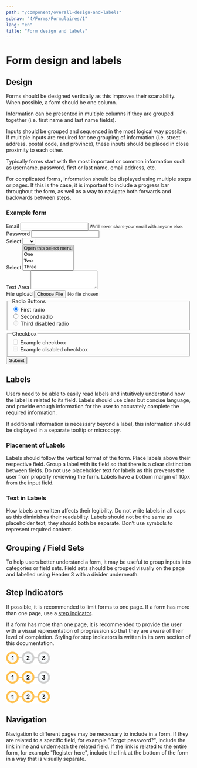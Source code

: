 ```yaml
---
path: "/component/overall-design-and-labels"
subnav: "4/Forms/Formulaires/1"
lang: "en"
title: "Form design and labels"
---
```


<helmet>
<title> Form Design and Labels - Aurora Design System </title>
</helmet>

# Form design and labels

## Design

Forms should be designed vertically as this improves their scanability. When possible, a form should be one column.

Information can be presented in multiple columns if they are grouped together \(i.e. first name and last name fields\).

Inputs should be grouped and sequenced in the most logical way possible. If multiple inputs are required for one grouping of information \(i.e. street address, postal code, and province\), these inputs should be placed in close proximity to each other.

Typically forms start with the most important or common information such as username, password, first or last name, email address, etc.

For complicated forms, information should be displayed using multiple steps or pages. If this is the case, it is important to include a progress bar throughout the form, as well as a way to navigate both forwards and backwards between steps.

<div class="card mb-3">
  <div class="card-body">
      <h3 class="card-title h5">Example form</h3>
<form>
  <div class="form-group">
    <label for="inputEmail3">Email</label>
    <input type="email" class="form-control" id="inputEmail3" aria-describedby="emailHelp1">
    <small id="emailHelp1" class="form-text text-muted">We'll never share your email with anyone else.</small>
  </div>

  <div class="form-group">
    <label for="inputPassword3">Password</label>
    <input type="password" class="form-control" id="inputPassword3" >
  </div>

  <div class="form-group">
    <label for="inputSelect">Select</label>
    <select class="form-control" id="inputSelect">
      <option selected></option>
      <option>...</option>
    </select>
  </div>

  <div class="form-group">
    <label for="inputSelect2">Select</label>
    <select class="custom-select" id="inputSelect2" multiple>
      <option selected>Open this select menu</option>
      <option value="1">One</option>
      <option value="2">Two</option>
      <option value="3">Three</option>
    </select>
  </div>

  <div class="form-group">
    <label for="exampleFormControlTextarea1">Text Area</label>
    <textarea class="form-control" id="exampleFormControlTextarea1" rows="3"></textarea>
  </div>

  <div class="form-group">
    <div class="custom-file">
        <label class="custom-file-label" for="customFile">File upload</label>
        <input type="file" id="file" class="custom-file-input" aria-label="upload a file">
        <span class="custom-file-control"></span>
    </div>
  </div>

  <div class="form-group">
    <fieldset>
      <legend>Radio Buttons</legend>
        <div class="form-check">
          <input class="form-check-input" type="radio" name="gridRadios" id="gridRadios1" value="option1" checked>
          <label class="form-check-label" for="gridRadios1">
            First radio
          </label>
        </div>
        <div class="form-check">
          <input class="form-check-input" type="radio" name="gridRadios" id="gridRadios2" value="option2">
          <label class="form-check-label" for="gridRadios2">
            Second radio
          </label>
        </div>
        <div class="form-check disabled">
          <input class="form-check-input" type="radio" name="gridRadios" id="gridRadios3" value="option3" disabled>
          <label class="form-check-label" for="gridRadios3">
            Third disabled radio
          </label>
        </div>
    </fieldset>
  </div>

  <div class="form-group">
    <fieldset>
      <legend>Checkbox</legend>
        <div class="form-check">
          <input class="form-check-input" type="checkbox" id="gridCheck1">
          <label class="form-check-label" for="gridCheck1">
            Example checkbox
          </label>
        </div>
        <div class="form-check">
          <input class="form-check-input" type="checkbox" id="gridCheck2" disabled>
          <label class="form-check-label" for="gridCheck2">
            Example disabled checkbox
          </label>
        </div>
    </fieldset>
  </div>
  <div class="form-group">
    <button color="primary" href="#example">Submit</button>
  </div>
</form>
  </div>
</div>



## Labels

Users need to be able to easily read labels and intuitively understand how the label is related to its field. Labels should use clear but concise language, and provide enough information for the user to accurately complete the required information.

If additional information is necessary beyond a label, this information should be displayed in a separate tooltip or microcopy.

### Placement of Labels

Labels should follow the vertical format of the form. Place labels above their respective field. Group a label with its field so that there is a clear distinction between fields. Do not use placeholder text for labels as this prevents the user from properly reviewing the form. Labels have a bottom margin of 10px from the input field.

### Text in Labels

How labels are written affects their legibility. Do not write labels in all caps as this diminishes their readability. Labels should not be the same as placeholder text, they should both be separate. Don’t use symbols to represent required content.


## Grouping / Field Sets

To help users better understand a form, it may be useful to group inputs into categories or field sets. Field sets should be grouped visually on the page and labelled using Header 3 with a divider underneath.

## Step Indicators
If possible, it is recommended to limit forms to one page. If a form has more than one page, use a [step indicator](..\..\docs\en\component\progress-indicators.md).

If a form has more than one page, it is recommended to provide the user with a visual representation of progression so that they are aware of their level of completion. Styling for step indicators is written in its own section of this documentation.

![Step indicator component at step 1](../../../img\components\steps_indicator_1.png)

![Step indicator component at step 2](../../../img\components\steps_indicator_2.png)

![Step indicator component at step 3](../../../img\components\steps_indicator_3.png)

## Navigation

Navigation to different pages may be necessary to include in a form. If they are related to a specific field, for example "Forgot password?", include the link inline and underneath the related field. If the link is related to the entire form, for example "Register here", include the link at the bottom of the form in a way that is visually separate.
